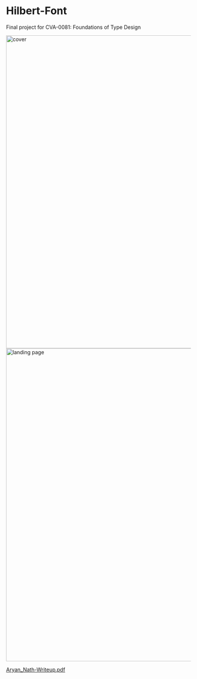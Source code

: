 # Hilbert-Font
Final project for CVA-0081: Foundations of Type Design

<img width="851" alt="cover" src="https://github.com/natharyan/Hilbert-Typeface/assets/74306760/87399c76-d2dc-466b-85f3-34fa641eb9c3">

<img width="851" alt="landing page" src="https://github.com/natharyan/Hilbert-Typeface/assets/74306760/5a7494bd-4819-4037-b227-d9db17ca4cf5">

[Aryan_Nath-Writeup.pdf](https://github.com/natharyan/Hilbert-Typeface/files/15141192/Aryan_Nath-Writeup.pdf)
